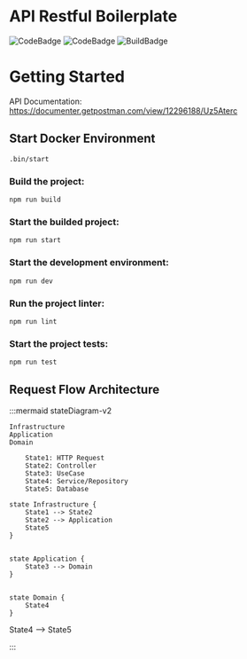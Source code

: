 

# API Restful Boilerplate
![CodeBadge](https://img.shields.io/badge/TypeScript-4.7.2-black?logo=typescript)
![CodeBadge](https://img.shields.io/badge/Node-14.9.1-black?logo=node.js)
![BuildBadge](https://img.shields.io/badge/Build-passing-green)


# Getting Started

API Documentation: https://documenter.getpostman.com/view/12296188/Uz5Aterc

## Start Docker Environment

`.bin/start`

### Build the project:

`npm run build`

### Start the builded project:

`npm run start`

### Start the development environment:

`npm run dev`

### Run the project linter:

`npm run lint`

### Start the project tests:

`npm run test`

## Request Flow Architecture

:::mermaid
    stateDiagram-v2
    
    Infrastructure
    Application
    Domain
    
        State1: HTTP Request
        State2: Controller
        State3: UseCase
        State4: Service/Repository
        State5: Database

    state Infrastructure {
        State1 --> State2
        State2 --> Application
        State5
    }
    
    
    state Application {
        State3 --> Domain
    }
    
    
    state Domain {
        State4
    }
 
  State4 --> State5

:::
